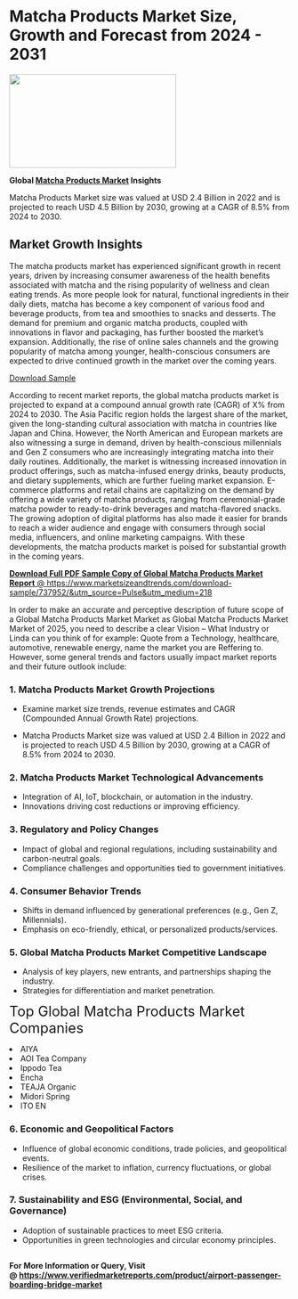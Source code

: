 <H1>Matcha Products Market Size, Growth and Forecast from 2024 - 2031</H1><img class="aligncenter size-medium wp-image-584254" src="https://thirdeyenews.in/wp-content/uploads/2024/09/Global-Market-Research-300x168.jpeg" alt="" width="300" height="168" /><p><strong>Global&nbsp;<a href="https://www.marketsizeandtrends.com/download-sample/737952/&amp;utm_source=Pulse&amp;utm_medium=218">Matcha Products Market</a> Insights</strong></p><p>Matcha Products Market size was valued at USD 2.4 Billion in 2022 and is projected to reach USD 4.5 Billion by 2030, growing at a CAGR of 8.5% from 2024 to 2030.</p><p><h2>Market Growth Insights</h2> <p>The matcha products market has experienced significant growth in recent years, driven by increasing consumer awareness of the health benefits associated with matcha and the rising popularity of wellness and clean eating trends. As more people look for natural, functional ingredients in their daily diets, matcha has become a key component of various food and beverage products, from tea and smoothies to snacks and desserts. The demand for premium and organic matcha products, coupled with innovations in flavor and packaging, has further boosted the market’s expansion. Additionally, the rise of online sales channels and the growing popularity of matcha among younger, health-conscious consumers are expected to drive continued growth in the market over the coming years.</p> <p><a href="javascript:void(0);" onclick="alert('Download Sample: Data will be provided upon request.');">Download Sample</a></p> <p>According to recent market reports, the global matcha products market is projected to expand at a compound annual growth rate (CAGR) of X% from 2024 to 2030. The Asia Pacific region holds the largest share of the market, given the long-standing cultural association with matcha in countries like Japan and China. However, the North American and European markets are also witnessing a surge in demand, driven by health-conscious millennials and Gen Z consumers who are increasingly integrating matcha into their daily routines. Additionally, the market is witnessing increased innovation in product offerings, such as matcha-infused energy drinks, beauty products, and dietary supplements, which are further fueling market expansion. E-commerce platforms and retail chains are capitalizing on the demand by offering a wide variety of matcha products, ranging from ceremonial-grade matcha powder to ready-to-drink beverages and matcha-flavored snacks. The growing adoption of digital platforms has also made it easier for brands to reach a wider audience and engage with consumers through social media, influencers, and online marketing campaigns. With these developments, the matcha products market is poised for substantial growth in the coming years.</p> <p><a href="javascript:void(0);" onclick="alert('</p><p><span class=""><strong>Download Full PDF Sample Copy of Global Matcha Products Market Report</strong> @ <a href="https://www.marketsizeandtrends.com/download-sample/737952/&amp;utm_source=Pulse&amp;utm_medium=218" target="_blank">https://www.marketsizeandtrends.com/download-sample/737952/&amp;utm_source=Pulse&amp;utm_medium=218</a></span></p><p>In order to make an accurate and perceptive description of future scope of a Global&nbsp;Matcha Products Market Market as Global&nbsp;Matcha Products Market Market of 2025, you need to describe a clear Vision &ndash; What Industry or Linda can you think of for example: Quote from a Technology, healthcare, automotive, renewable energy, name the market you are Reffering to. However, some general trends and factors usually impact market reports and their future outlook include:</p><h3>1.&nbsp;<strong>Matcha Products Market Growth Projections</strong></h3><ul><li>Examine market size trends, revenue estimates and CAGR (Compounded Annual Growth Rate) projections.</li><li><p>Matcha Products Market size was valued at USD 2.4 Billion in 2022 and is projected to reach USD 4.5 Billion by 2030, growing at a CAGR of 8.5% from 2024 to 2030.</p></li></ul><h3>2.&nbsp;<strong>Matcha Products Market Technological Advancements</strong></h3><ul><li>Integration of AI, IoT, blockchain, or automation in the industry.</li><li>Innovations driving cost reductions or improving efficiency.</li></ul><h3>3.&nbsp;<strong>Regulatory and Policy Changes</strong></h3><ul><li>Impact of global and regional regulations, including sustainability and carbon-neutral goals.</li><li>Compliance challenges and opportunities tied to government initiatives.</li></ul><h3>4.&nbsp;<strong>Consumer Behavior Trends</strong></h3><ul><li>Shifts in demand influenced by generational preferences (e.g., Gen Z, Millennials).</li><li>Emphasis on eco-friendly, ethical, or personalized products/services.</li></ul><h3>5.&nbsp;<strong>Global Matcha Products Market Competitive Landscape</strong></h3><ul><li>Analysis of key players, new entrants, and partnerships shaping the industry.</li><li>Strategies for differentiation and market penetration.</li></ul><p data-pm-slice="1 1 []"><span style="color: inherit; font-family: inherit; font-size: 25px;">Top Global Matcha Products Market Companies</span></p><div class="" data-test-id=""><p><li>AIYA</li><li> AOI Tea Company</li><li> Ippodo Tea</li><li> Encha</li><li> TEAJA Organic</li><li> Midori Spring</li><li> ITO EN</li></p></div><h3>6.&nbsp;<strong>Economic and Geopolitical Factors</strong></h3><ul><li>Influence of global economic conditions, trade policies, and geopolitical events.</li><li>Resilience of the market to inflation, currency fluctuations, or global crises.</li></ul><h3>7.&nbsp;<strong>Sustainability and ESG (Environmental, Social, and Governance)</strong></h3><ul><li>Adoption of sustainable practices to meet ESG criteria.</li><li>Opportunities in green technologies and circular economy principles.</li></ul><h2><strong style="font-size: 14px;">For More Information or Query, Visit @&nbsp;</strong><a style="background-color: #ffffff; font-size: 14px;" href="https://www.marketsizeandtrends.com/report/matcha-products-market/" target="_blank">https://www.verifiedmarketreports.com/product/airport-passenger-boarding-bridge-market</a></h2>
